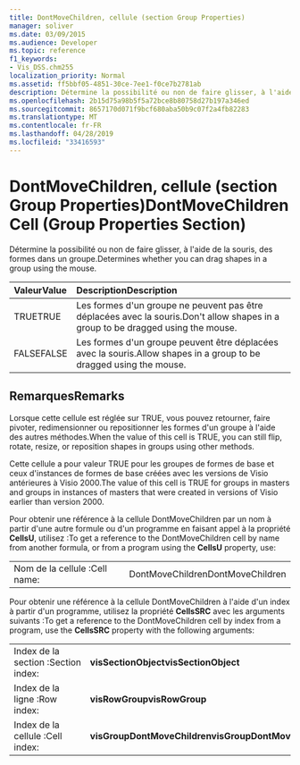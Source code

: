 ```yaml
---
title: DontMoveChildren, cellule (section Group Properties)
manager: soliver
ms.date: 03/09/2015
ms.audience: Developer
ms.topic: reference
f1_keywords:
- Vis_DSS.chm255
localization_priority: Normal
ms.assetid: ff5bbf05-4851-30ce-7ee1-f0ce7b2781ab
description: Détermine la possibilité ou non de faire glisser, à l'aide de la souris, des formes dans un groupe.
ms.openlocfilehash: 2b15d75a98b5f5a72bce8b80758d27b197a346ed
ms.sourcegitcommit: 8657170d071f9bcf680aba50b9c07f2a4fb82283
ms.translationtype: MT
ms.contentlocale: fr-FR
ms.lasthandoff: 04/28/2019
ms.locfileid: "33416593"
---
```

# <a name="dontmovechildren-cell-group-properties-section"></a><span data-ttu-id="5e735-103">DontMoveChildren, cellule (section Group Properties)</span><span class="sxs-lookup"><span data-stu-id="5e735-103">DontMoveChildren Cell (Group Properties Section)</span></span>

<span data-ttu-id="5e735-104">Détermine la possibilité ou non de faire glisser, à l'aide de la souris, des formes dans un groupe.</span><span class="sxs-lookup"><span data-stu-id="5e735-104">Determines whether you can drag shapes in a group using the mouse.</span></span>
  
|<span data-ttu-id="5e735-105">**Valeur**</span><span class="sxs-lookup"><span data-stu-id="5e735-105">**Value**</span></span>|<span data-ttu-id="5e735-106">**Description**</span><span class="sxs-lookup"><span data-stu-id="5e735-106">**Description**</span></span>|
|:-----|:-----|
| <span data-ttu-id="5e735-107">TRUE</span><span class="sxs-lookup"><span data-stu-id="5e735-107">TRUE</span></span>  <br/> | <span data-ttu-id="5e735-108">Les formes d'un groupe ne peuvent pas être déplacées avec la souris.</span><span class="sxs-lookup"><span data-stu-id="5e735-108">Don't allow shapes in a group to be dragged using the mouse.</span></span>  <br/> |
| <span data-ttu-id="5e735-109">FALSE</span><span class="sxs-lookup"><span data-stu-id="5e735-109">FALSE</span></span>  <br/> | <span data-ttu-id="5e735-110">Les formes d'un groupe peuvent être déplacées avec la souris.</span><span class="sxs-lookup"><span data-stu-id="5e735-110">Allow shapes in a group to be dragged using the mouse.</span></span>  <br/> |
   
## <a name="remarks"></a><span data-ttu-id="5e735-111">Remarques</span><span class="sxs-lookup"><span data-stu-id="5e735-111">Remarks</span></span>

<span data-ttu-id="5e735-112">Lorsque cette cellule est réglée sur TRUE, vous pouvez retourner, faire pivoter, redimensionner ou repositionner les formes d'un groupe à l'aide des autres méthodes.</span><span class="sxs-lookup"><span data-stu-id="5e735-112">When the value of this cell is TRUE, you can still flip, rotate, resize, or reposition shapes in groups using other methods.</span></span>
  
<span data-ttu-id="5e735-113">Cette cellule a pour valeur TRUE pour les groupes de formes de base et ceux d'instances de formes de base créées avec les versions de Visio antérieures à Visio 2000.</span><span class="sxs-lookup"><span data-stu-id="5e735-113">The value of this cell is TRUE for groups in masters and groups in instances of masters that were created in versions of Visio earlier than version 2000.</span></span>
  
<span data-ttu-id="5e735-114">Pour obtenir une référence à la cellule DontMoveChildren par un nom à partir d'une autre formule ou d'un programme en faisant appel à la propriété **CellsU**, utilisez :</span><span class="sxs-lookup"><span data-stu-id="5e735-114">To get a reference to the DontMoveChildren cell by name from another formula, or from a program using the **CellsU** property, use:</span></span> 
  
|||
|:-----|:-----|
| <span data-ttu-id="5e735-115">Nom de la cellule :</span><span class="sxs-lookup"><span data-stu-id="5e735-115">Cell name:</span></span>  <br/> | <span data-ttu-id="5e735-116">DontMoveChildren</span><span class="sxs-lookup"><span data-stu-id="5e735-116">DontMoveChildren</span></span>  <br/> |
   
<span data-ttu-id="5e735-117">Pour obtenir une référence à la cellule DontMoveChildren à l'aide d'un index à partir d'un programme, utilisez la propriété **CellsSRC** avec les arguments suivants :</span><span class="sxs-lookup"><span data-stu-id="5e735-117">To get a reference to the DontMoveChildren cell by index from a program, use the **CellsSRC** property with the following arguments:</span></span> 
  
|||
|:-----|:-----|
| <span data-ttu-id="5e735-118">Index de la section :</span><span class="sxs-lookup"><span data-stu-id="5e735-118">Section index:</span></span>  <br/> |<span data-ttu-id="5e735-119">**visSectionObject**</span><span class="sxs-lookup"><span data-stu-id="5e735-119">**visSectionObject**</span></span> <br/> |
| <span data-ttu-id="5e735-120">Index de la ligne :</span><span class="sxs-lookup"><span data-stu-id="5e735-120">Row index:</span></span>  <br/> |<span data-ttu-id="5e735-121">**visRowGroup**</span><span class="sxs-lookup"><span data-stu-id="5e735-121">**visRowGroup**</span></span> <br/> |
| <span data-ttu-id="5e735-122">Index de la cellule :</span><span class="sxs-lookup"><span data-stu-id="5e735-122">Cell index:</span></span>  <br/> |<span data-ttu-id="5e735-123">**visGroupDontMoveChildren**</span><span class="sxs-lookup"><span data-stu-id="5e735-123">**visGroupDontMoveChildren**</span></span> <br/> |
   

